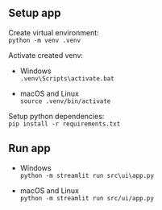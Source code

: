 ## Setup app
Create virtual environment:  
`python -m venv .venv`

Activate created venv:  
- Windows  
`.venv\Scripts\activate.bat`

- macOS and Linux  
`source .venv/bin/activate`

Setup python dependencies:  
`pip install -r requirements.txt`


## Run app
- Windows  
`python -m streamlit run src\ui\app.py`

- macOS and Linux  
`python -m streamlit run src/ui/app.py`
